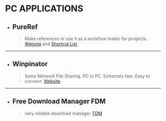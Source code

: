 
# PC APPLICATIONS

- ## PureRef
    >Make references or use it as a workflow maker for proijects.
[Website](https://www.pureref.com/) and [Shortcut List](https://www.pureref.com/handbook/shortcuts/all-shortcuts/).
---

- ## Winpinator
    >Same Network File Sharing. PC to PC. Extremely fast. Easy to connect. [Website](https://winpinator.swisz.cz/)
---

- ## Free Download Manager FDM
    > very reliable download manager. [FDM]()
